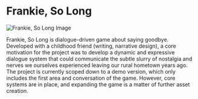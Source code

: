 # Frankie, So Long

![Frankie, So Long Image](https://res.cloudinary.com/justinmajetich/image/upload/v1658175372/bedroom_cap_2_91e1c54708.png)

Frankie, So Long is dialogue-driven game about saying goodbye. Developed with a childhood friend (writing, narrative design), a core motivation for the project was to develop a dynamic and expressive dialogue system that could communicate the subtle slurry of nostalgia and nerves we ourselves experienced leaving our rural hometown years ago. The project is currently scoped down to a demo version, which only includes the first area and conversation of the game. However, core systems are in place, and expanding the game is a matter of further asset creation.
